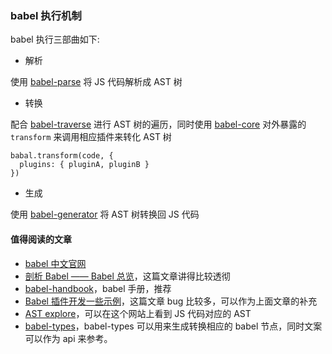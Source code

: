 ### babel 执行机制

babel 执行三部曲如下:

* 解析

使用 [babel-parse](https://github.com/babel/babel/tree/master/packages/babel-parser) 将 JS 代码解析成 AST 树

* 转换

配合 [babel-traverse](https://github.com/babel/babel/tree/master/packages/babel-traverse) 进行 AST 树的遍历，同时使用 [babel-core](https://github.com/babel/babel/tree/master/packages/babel-core) 对外暴露的 `transform` 来调用相应插件来转化 AST 树

```
babal.transform(code, {
  plugins: { pluginA, pluginB }
})
```

* 生成

使用 [babel-generator](https://github.com/babel/babel/tree/master/packages/babel-generator) 将 AST 树转换回 JS 代码

#### 值得阅读的文章

* [babel 中文官网](https://www.babeljs.cn/)
* [剖析 Babel —— Babel 总览](http://www.alloyteam.com/2017/04/analysis-of-babel-babel-overview/)，这篇文章讲得比较透彻
* [babel-handbook](https://github.com/jamiebuilds/babel-handbook/blob/master/translations/zh-Hans/README.md)，babel 手册，推荐
* [Babel 插件开发一些示例](http://web.jobbole.com/91277/)，这篇文章 bug 比较多，可以作为上面文章的补充
* [AST explore](https://astexplorer.net/#/KJ8AjD6maa)，可以在这个网站上看到 JS 代码对应的 AST
* [babel-types](https://www.npmjs.com/package/babel-types)，babel-types 可以用来生成转换相应的 babel 节点，同时文案可以作为 api 来参考。